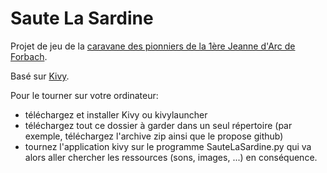 # Saute La Sardine

Projet de jeu de la [caravane des pionniers de la 1ère Jeanne d'Arc de Forbach](http://scouts.forbach.fr/xwiki/bin/view/Rouges/).

Basé sur [Kivy](http://kivy.org).

Pour le tourner sur votre ordinateur:
* téléchargez et installer Kivy ou kivylauncher
* téléchargez tout ce dossier à garder dans un seul répertoire (par exemple, téléchargez l'archive zip ainsi  que le propose github)
* tournez l'application kivy sur le programme SauteLaSardine.py qui va alors aller chercher les ressources (sons, images, ...) en conséquence.
